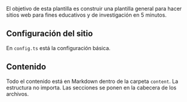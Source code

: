 El objetivo de esta plantilla es construir una plantilla general para hacer sitios web para fines educativos y de investigación en 5 minutos.

## Configuración del sitio

En `config.ts` está la configuración básica.

## Contenido

Todo el contenido está en Markdown dentro de la carpeta `content`. La estructura no importa. Las secciones se ponen en la cabecera de los archivos.